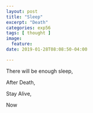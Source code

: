 ```yaml
---
layout: post
title: "Sleep"
excerpt: "Death"
categories: exp56
tags: [ thought ]
image:
  feature:
date: 2019-01-28T08:08:50-04:00

---
```


There will be enough sleep,

After Death,

Stay Alive,

Now
